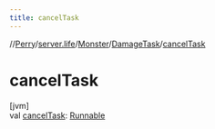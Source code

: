 ```yaml
---
title: cancelTask
---
```

//[Perry](../../../../index.html)/[server.life](../../index.html)/[Monster](../index.html)/[DamageTask](index.html)/[cancelTask](cancel-task.html)



# cancelTask



[jvm]\
val [cancelTask](cancel-task.html): [Runnable](https://docs.oracle.com/javase/8/docs/api/java/lang/Runnable.html)




